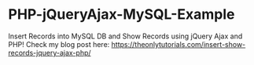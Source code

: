 # PHP-jQueryAjax-MySQL-Example
Insert Records into MySQL DB and Show Records using jQuery Ajax and PHP!
Check my blog post here:
https://theonlytutorials.com/insert-show-records-jquery-ajax-php/


